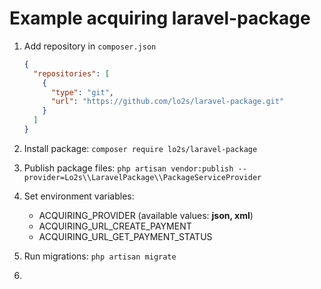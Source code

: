 # Example acquiring laravel-package

1. Add repository in `composer.json`
    ```json
    {
      "repositories": [
        {
          "type": "git",
          "url": "https://github.com/lo2s/laravel-package.git"
        }
      ]
    }
    ```
   
2. Install package: `composer require lo2s/laravel-package`
3. Publish package files: `php artisan vendor:publish --provider=Lo2s\\LaravelPackage\\PackageServiceProvider` 
4. Set environment variables:
    - ACQUIRING_PROVIDER (available values: **json, xml**)
    - ACQUIRING_URL_CREATE_PAYMENT
    - ACQUIRING_URL_GET_PAYMENT_STATUS
5. Run migrations: `php artisan migrate`
6. 
